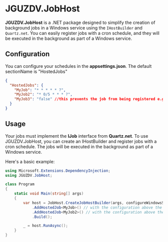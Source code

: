 # JGUZDV.JobHost

**JGUZDV.JobHost** is a .NET package designed to simplify the creation of background jobs in a Windows service using the `IHostBuilder` and `Quartz.net`. You can easily register jobs with a cron schedule, and they will be executed in the background as part of a Windows service.

## Configuration
You can configure your schedules in the **appsettings.json**. The default sectionName is "HostedJobs"
```json
{
  "HostedJobs": {
    "MyJob": "* * * * * ?",
    "MyJob2": "* 0/5 * * * ?",
    "MyJob3": "false" //this prevents the job from being registered e.g. for appsettings.development.json
  }
}
```
## Usage
Your jobs must implement the **IJob** interface from **Quartz.net**.
To use JGUZDV.JobHost, you can create an IHostBuilder and register jobs with a cron schedule. 
The jobs will be executed in the background as part of a Windows service.

Here's a basic example:

```csharp
using Microsoft.Extensions.DependencyInjection;
using JGUZDV.JobHost;

class Program
{
    static void Main(string[] args)
    {
        var host = JobHost.CreateJobHostBuilder(args, configureWindowsService, quartzHostedServiceOptions)
            .AddHostedJob<MyJob>() // with the configuration above the job runs every second
            .AddHostedJob<MyJob2>() // with the configuration above the job runs every 5 minutes (at 0, 5, 10, 15.... etc Minutes)
            .Build();

        _ = host.RunAsync();
    }
}
```
